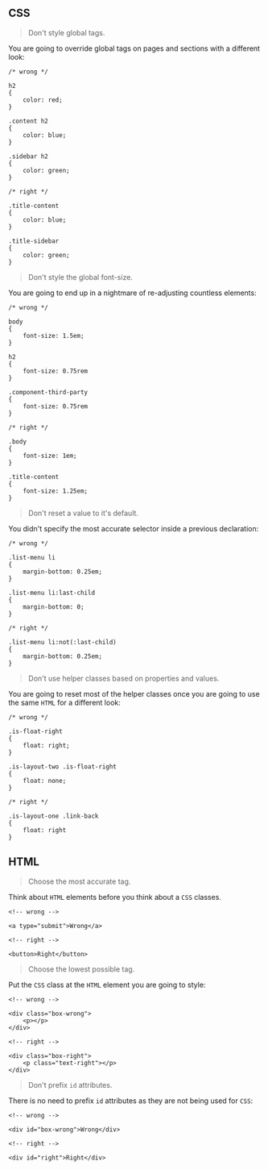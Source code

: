 CSS
---

> Don't style global tags.

You are going to override global tags on pages and sections with a different look:

```
/* wrong */

h2
{
	color: red;
}

.content h2
{
	color: blue;
}

.sidebar h2
{
	color: green;
}
```

```
/* right */

.title-content
{
	color: blue;
}

.title-sidebar
{
	color: green;
}
```

> Don't style the global font-size.

You are going to end up in a nightmare of re-adjusting countless elements:

```
/* wrong */

body
{
	font-size: 1.5em;
}

h2
{
	font-size: 0.75rem
}

.component-third-party
{
	font-size: 0.75rem
}
```

```
/* right */

.body
{
	font-size: 1em;
}

.title-content
{
	font-size: 1.25em;
}
```

> Don't reset a value to it's default.

You didn't specify the most accurate selector inside a previous declaration:

```
/* wrong */

.list-menu li
{
	margin-bottom: 0.25em;
}

.list-menu li:last-child
{
	margin-bottom: 0;
}
```

```
/* right */

.list-menu li:not(:last-child)
{
	margin-bottom: 0.25em;
}
```

> Don't use helper classes based on properties and values.

You are going to reset most of the helper classes once you are going to use the same `HTML` for a different look:

```
/* wrong */

.is-float-right
{
	float: right;
}

.is-layout-two .is-float-right
{
	float: none;
}
```

```
/* right */

.is-layout-one .link-back
{
	float: right
}
```


HTML
----

> Choose the most accurate tag.
 
Think about `HTML` elements before you think about a `CSS` classes.

```
<!-- wrong -->

<a type="submit">Wrong</a>
```

```
<!-- right -->

<button>Right</button>
```

> Choose the lowest possible tag.

Put the `CSS` class at the `HTML` element you are going to style:
 
```
<!-- wrong -->

<div class="box-wrong">
	<p></p>
</div>
```

```
<!-- right -->

<div class="box-right">
	<p class="text-right"></p>
</div>
```

> Don't prefix `id` attributes.
 
There is no need to prefix `id` attributes as they are not being used for `CSS`:

```
<!-- wrong -->

<div id="box-wrong">Wrong</div>
```

```
<!-- right -->

<div id="right">Right</div>
```
